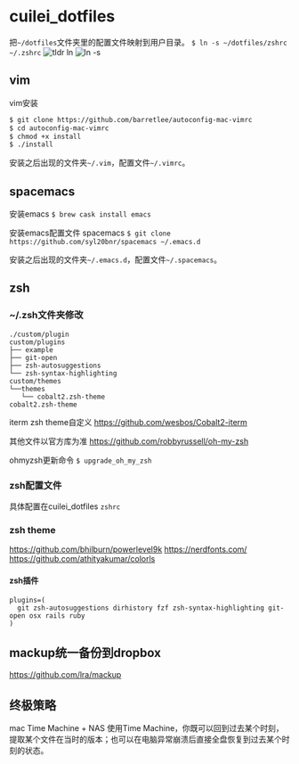 # cuilei_dotfiles

把`~/dotfiles`文件夹里的配置文件映射到用户目录。
`$ ln -s ~/dotfiles/zshrc ~/.zshrc`
![tldr ln](http://qiniublog.cuilei.top/tldr-ln.png)
![ln -s](http://qiniublog.cuilei.top/cuilei-zsh.jpg)

## vim
vim安装
```bash
$ git clone https://github.com/barretlee/autoconfig-mac-vimrc
$ cd autoconfig-mac-vimrc
$ chmod +x install
$ ./install
```

安装之后出现的文件夹`~/.vim`，配置文件`~/.vimrc`。

## spacemacs
安装emacs
`$ brew cask install emacs`

安装emacs配置文件 spacemacs
`$ git clone https://github.com/syl20bnr/spacemacs ~/.emacs.d`

安装之后出现的文件夹`~/.emacs.d`，配置文件`~/.spacemacs`。

## zsh

### ~/.zsh文件夹修改
```
./custom/plugin
custom/plugins
├── example
├── git-open
├── zsh-autosuggestions
└── zsh-syntax-highlighting
custom/themes
└──themes
   └── cobalt2.zsh-theme
cobalt2.zsh-theme
```
iterm zsh theme自定义
https://github.com/wesbos/Cobalt2-iterm

其他文件以官方库为准
https://github.com/robbyrussell/oh-my-zsh

ohmyzsh更新命令
`$ upgrade_oh_my_zsh`

### zsh配置文件
具体配置在cuilei_dotfiles
`zshrc`

### zsh theme
https://github.com/bhilburn/powerlevel9k
https://nerdfonts.com/
https://github.com/athityakumar/colorls

#### zsh插件
```
plugins=(
  git zsh-autosuggestions dirhistory fzf zsh-syntax-highlighting git-open osx rails ruby
)
```

## mackup统一备份到dropbox
https://github.com/lra/mackup

## 终极策略
mac Time Machine + NAS
使用Time Machine，你既可以回到过去某个时刻，提取某个文件在当时的版本；也可以在电脑异常崩溃后直接全盘恢复到过去某个时刻的状态。
